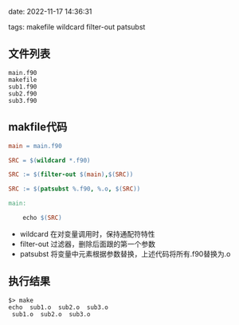 date: 2022-11-17 14:36:31

tags: makefile wildcard filter-out patsubst

## 文件列表
```shell
main.f90
makefile
sub1.f90
sub2.f90
sub3.f90
```
## makfile代码
```makefile
main = main.f90

SRC = $(wildcard *.f90)

SRC := $(filter-out $(main),$(SRC))

SRC := $(patsubst %.f90, %.o, $(SRC))

main:

    echo $(SRC)
```
* wildcard
	在对变量调用时，保持通配符特性
* filter-out
	过滤器，删除后面跟的第一个参数
* patsubst
	将变量中元素根据参数替换，上述代码将所有.f90替换为.o
## 执行结果
```shell 
$> make
echo  sub1.o  sub2.o  sub3.o
 sub1.o  sub2.o  sub3.o
```